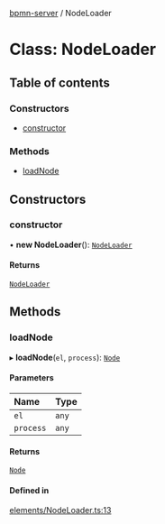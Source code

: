 [bpmn-server](../readme.md) / NodeLoader

# Class: NodeLoader

## Table of contents

### Constructors

- [constructor](NodeLoader.md#constructor)

### Methods

- [loadNode](NodeLoader.md#loadnode)

## Constructors

### constructor

• **new NodeLoader**(): [`NodeLoader`](NodeLoader.md)

#### Returns

[`NodeLoader`](NodeLoader.md)

## Methods

### loadNode

▸ **loadNode**(`el`, `process`): [`Node`](Node.md)

#### Parameters

| Name | Type |
| :------ | :------ |
| `el` | `any` |
| `process` | `any` |

#### Returns

[`Node`](Node.md)

#### Defined in

[elements/NodeLoader.ts:13](https://github.com/bpmnServer/bpmn-server/blob/a424360/src/elements/NodeLoader.ts#L13)

